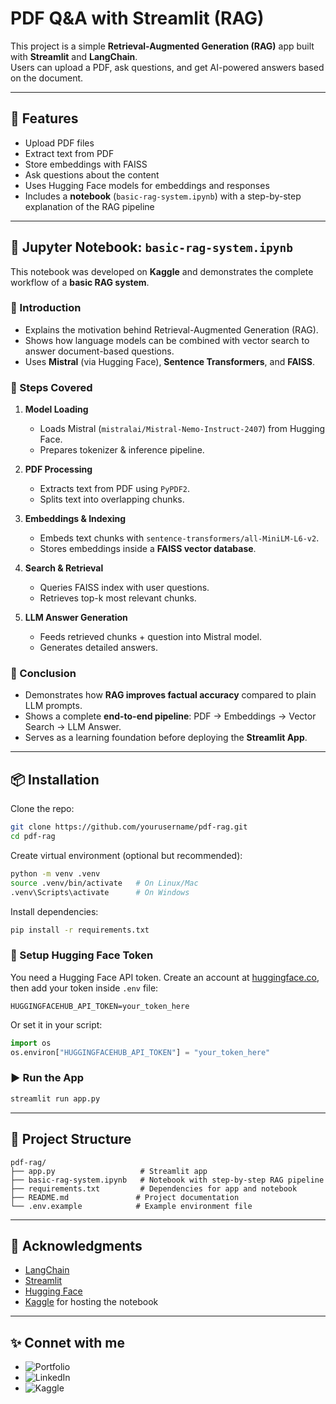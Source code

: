 # PDF Q&A with Streamlit (RAG)

This project is a simple **Retrieval-Augmented Generation (RAG)** app built with **Streamlit** and **LangChain**.  
Users can upload a PDF, ask questions, and get AI-powered answers based on the document.

---

## 🚀 Features
- Upload PDF files
- Extract text from PDF
- Store embeddings with FAISS
- Ask questions about the content
- Uses Hugging Face models for embeddings and responses
- Includes a **notebook** (`basic-rag-system.ipynb`) with a step-by-step explanation of the RAG pipeline

---

## 📓 Jupyter Notebook: `basic-rag-system.ipynb`

This notebook was developed on **Kaggle** and demonstrates the complete workflow of a **basic RAG system**.  

### 🔹 Introduction
- Explains the motivation behind Retrieval-Augmented Generation (RAG).  
- Shows how language models can be combined with vector search to answer document-based questions.  
- Uses **Mistral** (via Hugging Face), **Sentence Transformers**, and **FAISS**.  

### 🔹 Steps Covered
1. **Model Loading**  
   - Loads Mistral (`mistralai/Mistral-Nemo-Instruct-2407`) from Hugging Face.  
   - Prepares tokenizer & inference pipeline.  

2. **PDF Processing**  
   - Extracts text from PDF using `PyPDF2`.  
   - Splits text into overlapping chunks.  

3. **Embeddings & Indexing**  
   - Embeds text chunks with `sentence-transformers/all-MiniLM-L6-v2`.  
   - Stores embeddings inside a **FAISS vector database**.  

4. **Search & Retrieval**  
   - Queries FAISS index with user questions.  
   - Retrieves top-k most relevant chunks.  

5. **LLM Answer Generation**  
   - Feeds retrieved chunks + question into Mistral model.  
   - Generates detailed answers.  

### 🔹 Conclusion
- Demonstrates how **RAG improves factual accuracy** compared to plain LLM prompts.  
- Shows a complete **end-to-end pipeline**: PDF → Embeddings → Vector Search → LLM Answer.  
- Serves as a learning foundation before deploying the **Streamlit App**.  

---

## 📦 Installation
Clone the repo:
```bash
git clone https://github.com/yourusername/pdf-rag.git
cd pdf-rag
```

Create virtual environment (optional but recommended):
```bash
python -m venv .venv
source .venv/bin/activate   # On Linux/Mac
.venv\Scripts\activate      # On Windows
```

Install dependencies:
```bash
pip install -r requirements.txt
```

### 🔑 Setup Hugging Face Token
You need a Hugging Face API token. Create an account at [huggingface.co](https://huggingface.co), then add your token inside `.env` file:
```
HUGGINGFACEHUB_API_TOKEN=your_token_here
```

Or set it in your script:
```python
import os
os.environ["HUGGINGFACEHUB_API_TOKEN"] = "your_token_here"
```

### ▶️ Run the App
```bash
streamlit run app.py
```

---

## 📂 Project Structure
```
pdf-rag/
├── app.py                   # Streamlit app
├── basic-rag-system.ipynb   # Notebook with step-by-step RAG pipeline
├── requirements.txt         # Dependencies for app and notebook
├── README.md               # Project documentation
└── .env.example            # Example environment file
```

---

## 🙌 Acknowledgments
- [LangChain](https://www.langchain.com/)
- [Streamlit](https://streamlit.io/)
- [Hugging Face](https://huggingface.co/)
- [Kaggle](https://www.kaggle.com/) for hosting the notebook

---

## ✨ Connet with me
- ![Portfolio](https://sites.google.com/view/abdelrahman-eldaba110)
- ![LinkedIn](https://www.linkedin.com/in/abdelrahmaneldaba)
- ![Kaggle](https://www.kaggle.com/abdelrahmanahmed110)